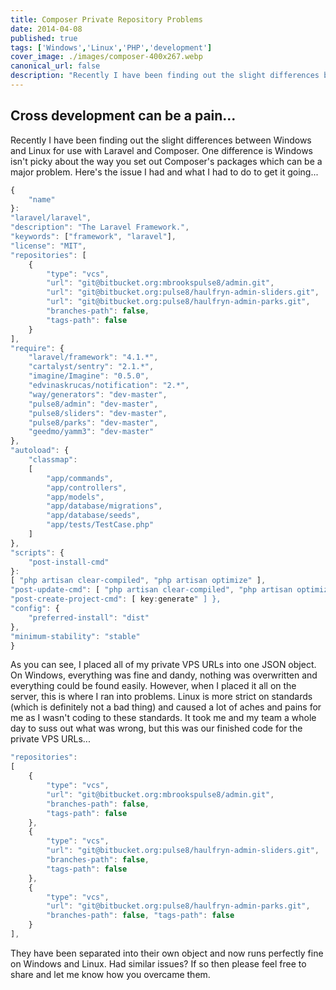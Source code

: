 ```yaml
---
title: Composer Private Repository Problems
date: 2014-04-08
published: true
tags: ['Windows','Linux','PHP','development']
cover_image: ./images/composer-400x267.webp
canonical_url: false
description: "Recently I have been finding out the slight differences between Windows and Linux for use with Laravel and Composer. One difference is Windows isn't picky about the way you set out Composer's packages which can be a major problem. Here's the issue I had and what I had to do to get it going..."
---
```


## Cross development can be a pain...

Recently I have been finding out the slight differences between Windows and Linux for use with Laravel and Composer. One difference is Windows isn't picky about the way you set out Composer's packages which can be a major problem. Here's the issue I had and what I had to do to get it going...

```javascript
{
    "name"
}: 
"laravel/laravel",
"description": "The Laravel Framework.",
"keywords": ["framework", "laravel"],
"license": "MIT",
"repositories": [
    {
        "type": "vcs",
        "url": "git@bitbucket.org:mbrookspulse8/admin.git",
        "url": "git@bitbucket.org:pulse8/haulfryn-admin-sliders.git",
        "url": "git@bitbucket.org:pulse8/haulfryn-admin-parks.git",
        "branches-path": false,
        "tags-path": false
    }
],
"require": {
    "laravel/framework": "4.1.*",
    "cartalyst/sentry": "2.1.*",
    "imagine/Imagine": "0.5.0",
    "edvinaskrucas/notification": "2.*",
    "way/generators": "dev-master",
    "pulse8/admin": "dev-master",
    "pulse8/sliders": "dev-master",
    "pulse8/parks": "dev-master",
    "geedmo/yamm3": "dev-master"
},
"autoload": {
    "classmap":
    [
        "app/commands",
        "app/controllers",
        "app/models",
        "app/database/migrations",
        "app/database/seeds",
        "app/tests/TestCase.php"
    ]
},
"scripts": {
    "post-install-cmd"
}:
[ "php artisan clear-compiled", "php artisan optimize" ],
"post-update-cmd": [ "php artisan clear-compiled", "php artisan optimize" ],
"post-create-project-cmd": [ key:generate" ] },
"config": {
    "preferred-install": "dist"
},
"minimum-stability": "stable"
}
```

As you can see, I placed all of my private VPS URLs into one JSON object. On Windows, everything was fine and dandy, nothing was overwritten and everything could be found easily. However, when I placed it all on the server, this is where I ran into problems. Linux is more strict on standards (which is definitely not a bad thing) and caused a lot of aches and pains for me as I wasn't coding to these standards. It took me and my team a whole day to suss out what was wrong, but this was our finished code for the private VPS URLs...

```javascript
"repositories": 
[
    { 
        "type": "vcs",
        "url": "git@bitbucket.org:mbrookspulse8/admin.git",
        "branches-path": false,
        "tags-path": false
    },
    {
        "type": "vcs",
        "url": "git@bitbucket.org:pulse8/haulfryn-admin-sliders.git",
        "branches-path": false,
        "tags-path": false
    },
    {
        "type": "vcs",
        "url": "git@bitbucket.org:pulse8/haulfryn-admin-parks.git",
        "branches-path": false, "tags-path": false
    }
],
```

They have been separated into their own object and now runs perfectly fine on Windows and Linux. Had similar issues? If so then please feel free to share and let me know how you overcame them.
